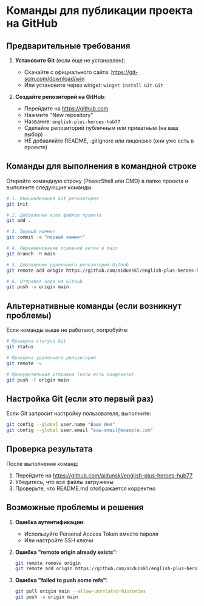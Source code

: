 # Команды для публикации проекта на GitHub

## Предварительные требования

1. **Установите Git** (если еще не установлен):
   - Скачайте с официального сайта: https://git-scm.com/download/win
   - Или установите через winget: `winget install Git.Git`

2. **Создайте репозиторий на GitHub**:
   - Перейдите на https://github.com
   - Нажмите "New repository"
   - Название: `english-plus-heroes-hub77`
   - Сделайте репозиторий публичным или приватным (на ваш выбор)
   - НЕ добавляйте README, .gitignore или лицензию (они уже есть в проекте)

## Команды для выполнения в командной строке

Откройте командную строку (PowerShell или CMD) в папке проекта и выполните следующие команды:

```bash
# 1. Инициализация Git репозитория
git init

# 2. Добавление всех файлов проекта
git add .

# 3. Первый коммит
git commit -m "первый коммит"

# 4. Переименование основной ветки в main
git branch -M main

# 5. Добавление удаленного репозитория GitHub
git remote add origin https://github.com/aidunskl/english-plus-heroes-hub77.git

# 6. Отправка кода на GitHub
git push -u origin main
```

## Альтернативные команды (если возникнут проблемы)

Если команды выше не работают, попробуйте:

```bash
# Проверка статуса Git
git status

# Проверка удаленного репозитория
git remote -v

# Принудительная отправка (если есть конфликты)
git push -f origin main
```

## Настройка Git (если это первый раз)

Если Git запросит настройку пользователя, выполните:

```bash
git config --global user.name "Ваше Имя"
git config --global user.email "ваш-email@example.com"
```

## Проверка результата

После выполнения команд:
1. Перейдите на https://github.com/aidunskl/english-plus-heroes-hub77
2. Убедитесь, что все файлы загружены
3. Проверьте, что README.md отображается корректно

## Возможные проблемы и решения

1. **Ошибка аутентификации**: 
   - Используйте Personal Access Token вместо пароля
   - Или настройте SSH ключи

2. **Ошибка "remote origin already exists"**:
   ```bash
   git remote remove origin
   git remote add origin https://github.com/aidunskl/english-plus-heroes-hub77.git
   ```

3. **Ошибка "failed to push some refs"**:
   ```bash
   git pull origin main --allow-unrelated-histories
   git push -u origin main
   ```
